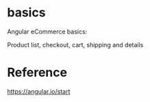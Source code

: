 # basics
Angular eCommerce basics:

Product list, checkout, cart, shipping and details

# Reference
https://angular.io/start
